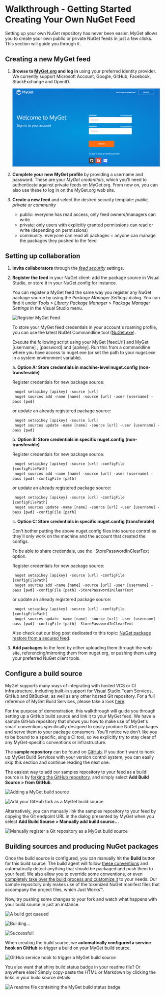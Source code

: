 ﻿# Walkthrough - Getting Started Creating Your Own NuGet Feed

Setting up your own NuGet repository has never been easier. MyGet allows you to create your own public or private NuGet feeds in just a few clicks. This section will guide you through it.

## Creating a new MyGet feed

1. **Browse to [MyGet.org][1] and log in** using your preferred identity provider. We currently support Microsoft Account, Google, GitHub, Facebook, StackExchange and OpenID.

	![Use an existing identity or create a MyGet account from scratch.](Images/authenticate.png)

2. **Complete your new MyGet profile** by providing a username and password. These are your *MyGet credentials*, which you'll need to authenticate against private feeds on MyGet.org. From now on, you can also use these to log in on the MyGet.org web site.

3. **Create a new feed** and select the desired security template: *public, private or community*

	* public: everyone has read access, only feed owners/managers can write
	* private: only users with explicitly granted permissions can read or write (depending on permissions)
	* community: everyone can read all packages + anyone can manage the packages they pushed to the feed

## Setting up collaboration

1. **Invite collaborators** through the *[feed security][2]* settings.

2. **Register the feed** in your NuGet client: add the package source in Visual Studio, or store it in your NuGet.config for instance.

	You can register a MyGet feed the same way you register any NuGet package source by using the _Package Manager Settings_ dialog.
	You can find it under _Tools > Library Package Manager > Package Manager Settings_ in the Visual Studio menu.

	![Register MyGet Feed](Images/faq_register_myget_feed.png)

	To store your MyGet feed credentials in your account's roaming profile, you can use the latest NuGet Commandline tool (<a href="https://dist.nuget.org/win-x86-commandline/latest/nuget.exe" title="Click here to download the latest NuGet commandline tool">NuGet.exe</a>).

	Execute the following script using your MyGet [feedUrl] and MyGet [username] , [password] and [apikey].
	Run this from a commandline where you have access to nuget.exe (or set the path to your nuget.exe in a system environment variable).

	a. **Option A: Store credentials in machine-level nuget.config (non-transferable)**

	Register credentials for new package source:

		nuget setapikey [apikey] -source [url]
		nuget sources add -name [name] -source [url] -user [username] -pass [pwd]

	or update an already registered package source:

		nuget setapikey [apikey] -source [url]
		nuget sources update -name [name] -source [url] -user [username] -pass [pwd]

	b. **Option B: Store credentials in specific nuget.config (non-transferable)**

	Register credentials for new package source:

		nuget setapikey [apikey] -source [url] -configFile [configFilePath]
		nuget sources add -name [name] -source [url] -user [username] -pass [pwd] -configFile [path]

	or update an already registered package source:
	
		nuget setapikey [apikey] -source [url] -configFile [configFilePath]
		nuget sources update -name [name] -source [url] -user [username] -pass [pwd] -configFile [path]

	c. **Option C: Store credentials in specific nuget.config (transferable)**

	Don't bother putting the above nuget.config files into source control as they'll only work on the machine and the account that created the configs.

	To be able to share credentials, use the -StorePasswordInClearText option.
	
	Register credentials for new package source:

		nuget setapikey [apikey] -source [url] -configFile [configFilePath]
		nuget sources add -name [name] -source [url] -user [username] -pass [pwd] -configFile [path] -StorePasswordInClearText

	or update an already registered package source:
	
		nuget setapikey [apikey] -source [url] -configFile [configFilePath]
		nuget sources update -name [name] -source [url] -user [username] -pass [pwd] -configFile [path] -StorePasswordInClearText

	Also check out our blog post dedicated to this topic: <a href="https://blog.myget.org/post/2012/12/12/NuGet-package-restore-from-a-secured-feed.aspx" target="_blank">NuGet package restore from a secured feed</a>.

3. **Add packages** to the feed by either uploading them through the web site, referencing/mirroring them from nuget.org, or pushing them using your preferred NuGet client tools.

## Configure a build source

MyGet supports many ways of integrating with hosted VCS or CI infrastructure, including built-in support for Visual Studio Team Services, GitHub and BitBucket, as well as any other hosted Git repository. For a full reference of MyGet Build Services, please take a look [here][3].

For the purpose of demonstration, this walkthrough will guide you through setting up a GitHub build source and link it to your MyGet feed. We have a sample GitHub repository that shows you how to make use of MyGet's smart conventions specifically designed to easily produce NuGet packages and serve them to your package consumers.
You'll notice we don't like you to be bound to a specific, single CI tool, so we explicitly try to stay clear of any MyGet-specific conventions or infrastructure.

The **sample repository** can be found on [GitHub][4].
If you don't want to hook up MyGet Build Services with your version control system, you can easily skip this section and continue reading the next one.

The easiest way to add our samples repository to your feed as a build source is by [forking the GitHub repository][5], and simply select **Add Build Source > from GitHub**.

![Adding a MyGet build source](Images/build-svc-add.png)

![Add your GitHub fork as a MyGet build source](Images/build-svc-addFromGitHub.png)

Alternatively, you can manually link the samples repository to your feed by copying the Git endpoint URL in the dialog presented by MyGet when you select **Add Build Source > Manually add build source...**

![Manually register a Git repository as a MyGet build source](Images/build-svc-addManually.png)

## Building sources and producing NuGet packages

Once the build source is configured, you can manually hit the **Build** button for this build source. The build agent will follow [these conventions][6] and automatically detect anything that should be packaged and push them to your feed. We also allow you to override some conventions, or even [completely take over the build process and customize it][7] to your needs.
Our sample repository only makes use of the tokenized NuGet manifest files that accompany the project files, which Just Works&trade;.

Now, try pushing some changes to your fork and watch what happens with your build source in just an instance. 

![A build got queued](Images/build-queued.png)

![Building...](Images/build-building.png)

![Successful!](Images/build-success.png)

When creating the build source, we **automatically configured a service hook on GitHub** to trigger a build on your MyGet build source.

![GitHub service hook to trigger a MyGet build source](Images/mygetdocs-github-deployhook.png)

You also want that shiny build status badge in your readme file? Or anywhere else? Simply copy-paste the HTML or Markdown by clicking the links in your build source details.

![A readme file containing the MyGet build status badge](Images/build-badge.png)

[1]: https://www.myget.org
[2]: https://docs.myget.org/docs/reference/security#Inviting_other_users_to_your_feed
[3]: https://docs.myget.org/docs/reference/build-services
[4]: https://github.com/myget/MyGetDocs-Samples
[5]: https://github.com/myget/MyGetDocs-Samples/fork
[6]: https://docs.myget.org/docs/reference/build-services#The_Build_Process
[7]: https://docs.myget.org/docs/reference/custom-build-scripts
